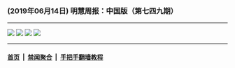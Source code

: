 ### (2019年06月14日) 明慧周报：中国版（第七四九期） 

---

<img src="http://qikan.minghui.org/mhqkpage/qikanimage/2019/06/14/mhzb_749_pdf-online1.png"/> 

<img src="http://qikan.minghui.org/mhqkpage/qikanimage/2019/06/14/mhzb_749_pdf-online2.png"/> 

<img src="http://qikan.minghui.org/mhqkpage/qikanimage/2019/06/14/mhzb_749_pdf-online3.png"/> 

<img src="http://qikan.minghui.org/mhqkpage/qikanimage/2019/06/14/mhzb_749_pdf-online4.png"/> 



---

#### [首页](../../../..) &nbsp;|&nbsp; [禁闻聚合](https://github.com/gfw-breaker/banned-news) &nbsp;|&nbsp; [手把手翻墙教程](https://github.com/gfw-breaker/guides) 